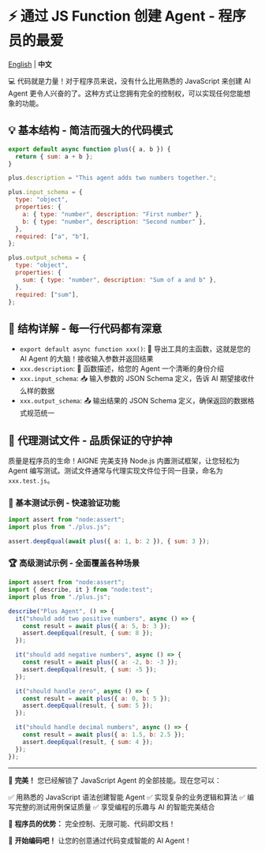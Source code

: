 # ⚡ 通过 JS Function 创建 Agent - 程序员的最爱

[English](function.md) | **中文**

💻 代码就是力量！对于程序员来说，没有什么比用熟悉的 JavaScript 来创建 AI Agent 更令人兴奋的了。这种方式让您拥有完全的控制权，可以实现任何您能想象的功能。

## 💡 基本结构 - 简洁而强大的代码模式

```javascript
export default async function plus({ a, b }) {
  return { sum: a + b };
}

plus.description = "This agent adds two numbers together.";

plus.input_schema = {
  type: "object",
  properties: {
    a: { type: "number", description: "First number" },
    b: { type: "number", description: "Second number" },
  },
  required: ["a", "b"],
};

plus.output_schema = {
  type: "object",
  properties: {
    sum: { type: "number", description: "Sum of a and b" },
  },
  required: ["sum"],
};
```

## 🔧 结构详解 - 每一行代码都有深意

* `export default async function xxx()`: 🎯 导出工具的主函数，这就是您的 AI Agent 的大脑！接收输入参数并返回结果
* `xxx.description`: 📝 函数描述，给您的 Agent 一个清晰的身份介绍
* `xxx.input_schema`: 📥 输入参数的 JSON Schema 定义，告诉 AI 期望接收什么样的数据
* `xxx.output_schema`: 📤 输出结果的 JSON Schema 定义，确保返回的数据格式规范统一

## 🧪 代理测试文件 - 品质保证的守护神

质量是程序员的生命！AIGNE 完美支持 Node.js 内置测试框架，让您轻松为 Agent 编写测试。测试文件通常与代理实现文件位于同一目录，命名为 `xxx.test.js`。

### 🚀 基本测试示例 - 快速验证功能

```javascript
import assert from "node:assert";
import plus from "./plus.js";

assert.deepEqual(await plus({ a: 1, b: 2 }), { sum: 3 });
```

### 🏆 高级测试示例 - 全面覆盖各种场景

```javascript
import assert from "node:assert";
import { describe, it } from "node:test";
import plus from "./plus.js";

describe("Plus Agent", () => {
  it("should add two positive numbers", async () => {
    const result = await plus({ a: 5, b: 3 });
    assert.deepEqual(result, { sum: 8 });
  });

  it("should add negative numbers", async () => {
    const result = await plus({ a: -2, b: -3 });
    assert.deepEqual(result, { sum: -5 });
  });

  it("should handle zero", async () => {
    const result = await plus({ a: 0, b: 5 });
    assert.deepEqual(result, { sum: 5 });
  });

  it("should handle decimal numbers", async () => {
    const result = await plus({ a: 1.5, b: 2.5 });
    assert.deepEqual(result, { sum: 4 });
  });
});
```

***

🎊 **完美！** 您已经解锁了 JavaScript Agent 的全部技能。现在您可以：

✅ 用熟悉的 JavaScript 语法创建智能 Agent
✅ 实现复杂的业务逻辑和算法
✅ 编写完整的测试用例保证质量
✅ 享受编程的乐趣与 AI 的智能完美结合

💪 **程序员的优势：** 完全控制、无限可能、代码即文档！

🚀 **开始编码吧！** 让您的创意通过代码变成智能的 AI Agent！
